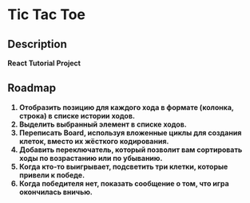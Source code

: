 # Tic Tac Toe

## Description
<b>React Tutorial Project<b>

## Roadmap
1) Отобразить позицию для каждого хода в формате (колонка, строка) в списке истории ходов.
2) Выделить выбранный элемент в списке ходов.
3) Переписать Board, используя вложенные циклы для создания клеток, вместо их жёсткого кодирования.
4) Добавить переключатель, который позволит вам сортировать ходы по возрастанию или по убыванию.
5) Когда кто-то выигрывает, подсветить три клетки, которые привели к победе.
6) Когда победителя нет, показать сообщение о том, что игра окончилась вничью.
